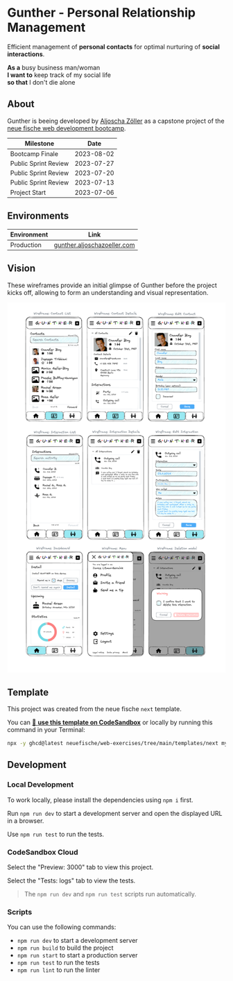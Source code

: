 # Gunther - Personal Relationship Management

Efficient management of **personal contacts** for optimal nurturing of **social interactions**.

**As a** busy business man/woman\
**I want to** keep track of my social life\
**so that** I don't die alone

## About

Gunther is beeing developed by [Aljoscha Zöller](https://www.linkedin.com/in/aljoschazoeller/) as a capstone project of the [neue fische web development bootcamp](https://www.neuefische.de/bootcamp/web-development).

| Milestone            | Date       |
| -------------------- | ---------- |
| Bootcamp Finale      | 2023-08-02 |
| Public Sprint Review | 2023-07-27 |
| Public Sprint Review | 2023-07-20 |
| Public Sprint Review | 2023-07-13 |
| Project Start        | 2023-07-06 |

## Environments

| Environment | Link                                                               |
| ----------- | ------------------------------------------------------------------ |
| Production  | [gunther.aljoschazoeller.com](https://gunther.aljoschazoeller.com) |

## Vision

These wireframes provide an initial glimpse of Gunther before the project kicks off, allowing to form an understanding and visual representation.

![First wireframes of Gunther](/public/vision_wireframes.png)

## Template

This project was created from the neue fische `next` template.

You can [🔗 **use this template on CodeSandbox**](https://codesandbox.io/p/sandbox/github/neuefische/web-exercises/tree/main/templates/next?file=/README.md) or locally by running this command in your Terminal:

```bash
npx -y ghcd@latest neuefische/web-exercises/tree/main/templates/next my-app -i
```

## Development

### Local Development

To work locally, please install the dependencies using `npm i` first.

Run `npm run dev` to start a development server and open the displayed URL in a browser.

Use `npm run test` to run the tests.

### CodeSandbox Cloud

Select the "Preview: 3000" tab to view this project.

Select the "Tests: logs" tab to view the tests.

> The `npm run dev` and `npm run test` scripts run automatically.

### Scripts

You can use the following commands:

- `npm run dev` to start a development server
- `npm run build` to build the project
- `npm run start` to start a production server
- `npm run test` to run the tests
- `npm run lint` to run the linter
